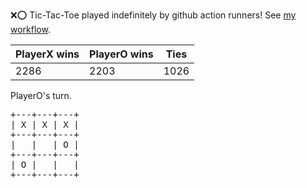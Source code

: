 :x::o: Tic-Tac-Toe played indefinitely by github action runners! See [my workflow](.github/workflows/play.yaml).

|PlayerX wins|PlayerO wins|Ties|
|-|-|-|
|2286|2203|1026|

PlayerO's turn.

<pre>
+---+---+---+
| X | X | X |
+---+---+---+
|   |   | O |
+---+---+---+
| O |   |   |
+---+---+---+
</pre>